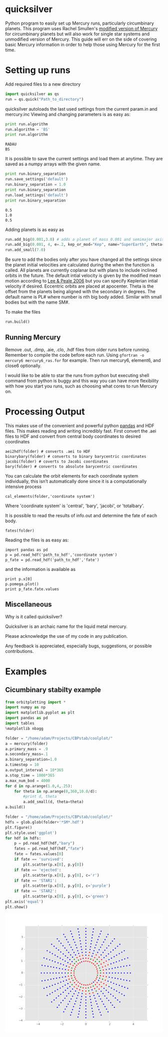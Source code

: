 # quicksilver
Python program to easily set up Mercury runs, particularly circumbinary planets.
This program uses Rachel Smullen's [modified version of Mercury](https://github.com/rsmullen/mercury6_binary) for circumbinary planets but will also work for single star systems and unmodified version of Mercury. 
This guide will err on the side of covering basic Mercury information in order to help those using Mercury for the first time.

Setting up runs
===========
Add required files to a new directory

```python
import quicksilver as qs
run = qs.quick("Path_to_directory")
```

quicksilver autoloads the last used settings from the current param.in and mercury.inc
Viewing and changing parameters is as easy as:


```python
print run.algorithm
run.algorithm = 'BS'
print run.algorithm
```

    RADAU
    BS


It is possible to save the current settings and load them at anytime.
They are saved as a numpy arrays with the given name.


```python
print run.binary_separation
run.save_settings('default')
run.binary_separation = 1.0
print run.binary_separation
run.load_settings('default')
print run.binary_separation
```

    0.5
    1.0
    0.5


Adding planets is as easy as


```python
run.add_big(0.001,3.0) # adds a planet of mass 0.001 and semimajor axis of 3
run.add_big(0.001, 4, e=.2, kep_or_mod="Kep", name="SuperEarth", theta=30)
run.add_small(7.0)
```
Be sure to add the bodies only after you have changed all the settings since the planet initial velocities are calculated during the when the function is called. All planets are currently coplanar but with plans to include inclined orbits in the future. The default intial velocity is given by the modified mean motion according to [Lee & Peale 2006](http://adsabs.harvard.edu/abs/2006Icar..184..573L) but you can specify Keplerian intial velocity if desired. Eccentric orbits are placed at apocenter. Theta is the offset from the planets being aligned with the secondary in degrees. The default name is PL# where number is nth big body added. Similar with small bodies but with the name SM#.

To make the files
```python
run.build()
```

Running Mercury
-----
Remove .out, .dmp, .aie, .clo, .hdf files from older runs before running. Remember to compile the code before each run. Using ```gfortran -o mercury6 mercury6_ras.for``` for example.
Then run mercury6, element6, and close6 optionally.
 
I would like to be able to star the runs from python but executing shell command from python is buggy and this way you can have more flexibility with how you start you runs, such as choosing what cores to run Mercury on.

Processing Output
==========
This makes use of the convenient and powerful python [pandas](http://pandas.pydata.org/pandas-docs/stable/) and HDF files. This makes reading and writing incredibly fast.
First convert the .aei files to HDF and convert from central body coordinates to desired coordinates
```
aei2hdf(folder) # converts .aei to HDF
binarybary(folder) # converts to binary barycentric coordinates
jacobi(folder) # coverts to Jacobi coordinates
bary(folder) # converts to absolute barycentric coordinates
```
You can calculate the orbit elements for each coordinate system individually, this isn’t automatically done since it is a computationally intensive process
```
cal_elements(folder,'coordinate system')
```
Where 'coordinate system' is 'central', 'bary', 'jacobi', or 'totalbary'.

It is possible to read the results of info.out and determine the fate of each body.
```
fates(folder)
```
Reading the files is as easy as:
```
import pandas as pd
p = pd.read_hdf('path_to_hdf','coordinate system')
p_fate = pd.read_hdf('path_to_hdf','fate')
```
and the information is available as
```
print p.x[0]
p.pomega.plot()
print p_fate.fate.values
```


Miscellaneous
-----
Why is it called quicksilver?

Quicksilver is an archaic name for the liquid metal mercury.

Please acknowledge the use of my code in any publication.

Any feedback is appreciated, especially bugs, suggestions, or possible contributions.

Examples
==========

Cicumbinary stabilty example
-----

```python
from orbitplotting import *
import numpy as np
import matplotlib.pyplot as plt
import pandas as pd
import tables
%matplotlib nbagg
```


```python
folder = "/home/adam/Projects/CBPstab/coolplot/"
a = mercury(folder)
a.primary_mass = .9
a.secondary_mass=.1
a.binary_separation=1.0
a.timestep = 10
a.output_interval = 10*365
a.stop_time = 1000*365
a.max_num_bod = 4000
for d in np.arange(1.0,4,.25):
    for theta in np.arange(0,360,10.0/d):
        #print d, theta
        a.add_small(d, theta=theta)
a.build()
```


```python
folder = "/home/adam/Projects/CBPstab/coolplot/"
hdfs = glob.glob(folder+'*SM*.hdf')
plt.figure()
plt.style.use('ggplot')
for hdf in hdfs:
    p = pd.read_hdf(hdf,"bary")
    fates = pd.read_hdf(hdf,"fate")
    fate = fates.values[0]
    if fate == 'survived':
        plt.scatter(p.x[0], p.y[0])
    if fate == 'ejected':
        plt.scatter(p.x[0], p.y[0], c='r')
    if fate == 'STAR1':
        plt.scatter(p.x[0], p.y[0], c='purple')
    if fate == 'STAR2':
        plt.scatter(p.x[0], p.y[0], c='green')
plt.axis('equal')
plt.show()
```
![example1](example1.png)


